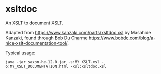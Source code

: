 # xsltdoc
An XSLT to document XSLT.

Adapted from https://www.kanzaki.com/parts/xsltdoc.xsl by Masahide Kanzaki, found through Bob Du Charme https://www.bobdc.com/blog/a-nice-xslt-documentation-tool/.

Typical usage:

```
java -jar saxon-he-12.0.jar -s:MY_XSLT.xsl -o:MY_XSLT_DOCUMENTATION.html -xsl:xsltdoc.xsl
```